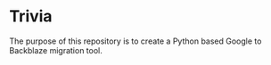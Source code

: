 # Trivia
The purpose of this repository is to create a Python based Google to Backblaze migration tool.

